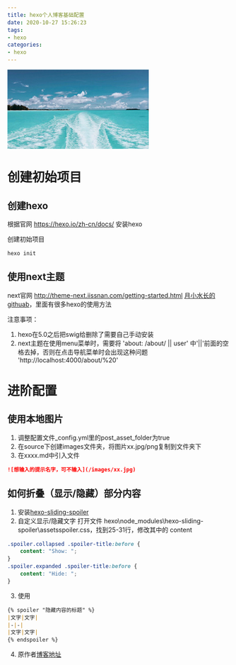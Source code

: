 ```yaml
---
title: hexo个人博客基础配置
date: 2020-10-27 15:26:23
tags:
- hexo
categories:
- hexo
---
```

![](/images/facade.jpg) <!-- more -->

# 创建初始项目

## 创建hexo

根据官网 https://hexo.io/zh-cn/docs/ 安装hexo

创建初始项目
```nodejs
hexo init
```

## 使用next主题
next官网 http://theme-next.iissnan.com/getting-started.html
[月小水长的githuab](https://github.com/inspurer/hexo)，里面有很多hexo的使用方法

注意事项：
1. hexo在5.0之后把swig给删除了需要自己手动安装
2. next主题在使用menu菜单时，需要将 'about: /about/ || user' 中'||'前面的空格去掉，否则在点击导航菜单时会出现这种问题 'http://localhost:4000/about/%20'


# 进阶配置

## 使用本地图片
1. 调整配置文件_config.yml里的post_asset_folder为true
2. 在source下创建images文件夹，将图片xx.jpg/png复制到文件夹下
3. 在xxxx.md中引入文件
```markdown
![想输入的提示名字，可不输入](/images/xx.jpg)
```

## 如何折叠（显示/隐藏）部分内容
1. 安装[hexo-sliding-spoiler](https://github.com/fletchto99/hexo-sliding-spoiler)
2. 自定义显示/隐藏文字
打开文件 hexo\node_modules\hexo-sliding-spoiler\assetsspoiler.css，找到25-31行，修改其中的 content
```CSS
.spoiler.collapsed .spoiler-title:before {
	content: "Show: ";
}
.spoiler.expanded .spoiler-title:before {
	content: "Hide: ";
}
```
3. 使用
```markdown
{% spoiler "隐藏内容的标题" %}
|文字|文字|
|-|-|
|文字|文字|
{% endspoiler %}
```
4. 原作者[博客地址](https://www.baidu.com/link?url=DqdoMiVgNqu15TmcORF2gBoRTNAjJkByw73jC8gZZ11g0e1xqmZt09k6QlsYLeE7E31KfB-4yrzdAGvi-jv5TFO_PGRv1y79ChwH6rkF1rW&wd=&eqid=a374ad7600025f1e000000065f97e0d2)


